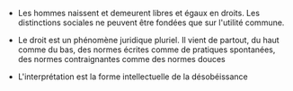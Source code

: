- Les hommes naissent et demeurent libres et égaux en droits. Les distinctions sociales ne peuvent être fondées que sur l'utilité commune.

- Le droit est un phénomène juridique pluriel. Il vient de partout, du haut comme du bas, des normes écrites comme de pratiques spontanées, des normes contraignantes comme des normes douces

- L'interprétation est la forme intellectuelle de la désobéissance

